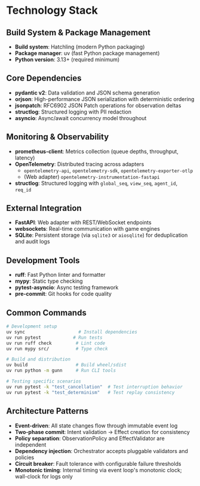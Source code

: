 # Technology Stack

## Build System & Package Management

- **Build system**: Hatchling (modern Python packaging)
- **Package manager**: uv (fast Python package management)
- **Python version**: 3.13+ (required minimum)

## Core Dependencies

- **pydantic v2**: Data validation and JSON schema generation
- **orjson**: High-performance JSON serialization with deterministic ordering
- **jsonpatch**: RFC6902 JSON Patch operations for observation deltas
- **structlog**: Structured logging with PII redaction
- **asyncio**: Async/await concurrency model throughout

## Monitoring & Observability

- **prometheus-client**: Metrics collection (queue depths, throughput, latency)
- **OpenTelemetry**: Distributed tracing across adapters
  - `opentelemetry-api`, `opentelemetry-sdk`, `opentelemetry-exporter-otlp`
  - (Web adapter) `opentelemetry-instrumentation-fastapi`
- **structlog**: Structured logging with `global_seq`, `view_seq`, `agent_id`, `req_id`

## External Integration
- **FastAPI**: Web adapter with REST/WebSocket endpoints
- **websockets**: Real-time communication with game engines
- **SQLite**: Persistent storage (via `sqlite3` or `aiosqlite`) for deduplication and audit logs

## Development Tools

- **ruff**: Fast Python linter and formatter
- **mypy**: Static type checking
- **pytest-asyncio**: Async testing framework
- **pre-commit**: Git hooks for code quality

## Common Commands

```bash
# Development setup
uv sync                    # Install dependencies
uv run pytest            # Run tests
uv run ruff check         # Lint code
uv run mypy src/          # Type check

# Build and distribution
uv build                  # Build wheel/sdist
uv run python -m gunn     # Run CLI tools

# Testing specific scenarios
uv run pytest -k "test_cancellation"  # Test interruption behavior
uv run pytest -k "test_determinism"   # Test replay consistency
```

## Architecture Patterns

- **Event-driven**: All state changes flow through immutable event log
- **Two-phase commit**: Intent validation → Effect creation for consistency
- **Policy separation**: ObservationPolicy and EffectValidator are independent
- **Dependency injection**: Orchestrator accepts pluggable validators and policies
- **Circuit breaker**: Fault tolerance with configurable failure thresholds
- **Monotonic timing**: Internal timing via event loop's monotonic clock; wall-clock for logs only
